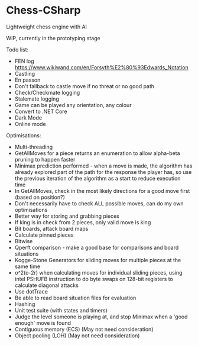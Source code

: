 # Chess-CSharp
Lightweight chess engine with AI

WIP, currently in the prototyping stage

Todo list:
- FEN log https://www.wikiwand.com/en/Forsyth%E2%80%93Edwards_Notation
- Castling
- En passon
- Don't fallback to castle move if no threat or no good path
- Check/Checkmate logging
- Stalemate logging
- Game can be played any orientation, any colour
- Convert to .NET Core
- Dark Mode
- Online mode

Optimisations:
- Multi-threading
- GetAllMoves for a piece returns an enumeration to allow alpha-beta pruning to happen faster
- Minimax prediction performed - when a move is made, the algorithm has already explored part of the path for the response the player has, so use the previous iteration of the algorithm as a start to reduce execution time
- In GetAllMoves, check in the most likely directions for a good move first (based on position?)
- Don't necessarily have to check ALL possible moves, can do my own optimisations
- Better way for storing and grabbing pieces
- If king is in check from 2 pieces, only valid move is king
- Bit boards, attack board maps
- Calculate pinned pieces
- Bitwise
- Qperft comparison - make a good base for comparisons and board situations
- Kogge-Stone Generators for sliding moves for multiple pieces at the same time
- o^2(o-2r) when calculating moves for individual sliding pieces, using intel PSHUFB instruction to do byte swaps on 128-bit registers to calculate diagonal attacks
- Use dotTrace
- Be able to read board situation files for evaluation
- Hashing
- Unit test suite (with states and timers)
- Judge the level someone is playing at, and stop Minimax when a 'good enough' move is found
- Contiguous memory (ECS) (May not need consideration)
- Object pooling (LOH) (May not need consideration)